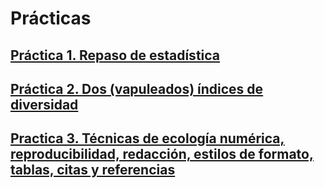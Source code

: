 # Prácticas

## [Práctica 1. Repaso de estadística](practica-01.md)

## [Práctica 2. Dos (vapuleados) índices de diversidad](practica-02.md)

## [Practica 3. Técnicas de ecología numérica, reproducibilidad, redacción, estilos de formato, tablas, citas y referencias](practica-03.md)